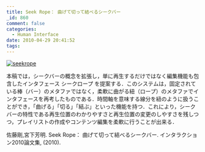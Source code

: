 ```yaml
---
title: Seek Rope： 曲げて切って結べるシークバー
_id: 860
comment: false
categories:
  - Human Interface
date: 2010-04-29 20:41:52
tags:
---
```


[![seekrope](/wp-content/uploads/2015/04/seekrope.jpg)](/wp-content/uploads/2015/04/seekrope.jpg)
<!--more-->

本稿では，シークバーの概念を拡張し，単に再生するだけではなく編集機能も包含したインタフェース シークロープ を提案する．このシステムは，固定されている棒（バー）のメタファではなく，柔軟に曲がる紐（ロープ）のメタファでインタフェースを再考したものである．時間軸を意味する線分を紐のように扱うことができ，「曲げる」「切る」「結ぶ」といった機能を持つ．これにより，シークバーの特性である再生位置のわかりやすさと再生位置の変更のしやすさを残しつつ，プレイリストの作成やコンテンツ編集を柔軟に行うことが出来る．

佐藤剛,宮下芳明. Seek Rope： 曲げて切って結べるシークバー. インタラクション2010論文集, (2010).
